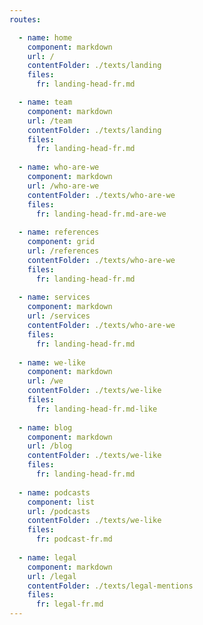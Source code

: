 ```yaml
---
routes: 

  - name: home 
    component: markdown
    url: /
    contentFolder: ./texts/landing
    files: 
      fr: landing-head-fr.md

  - name: team 
    component: markdown
    url: /team
    contentFolder: ./texts/landing
    files: 
      fr: landing-head-fr.md
  
  - name: who-are-we
    component: markdown
    url: /who-are-we
    contentFolder: ./texts/who-are-we
    files: 
      fr: landing-head-fr.md-are-we
  
  - name: references
    component: grid
    url: /references
    contentFolder: ./texts/who-are-we
    files: 
      fr: landing-head-fr.md
  
  - name: services
    component: markdown
    url: /services
    contentFolder: ./texts/who-are-we
    files: 
      fr: landing-head-fr.md
  
  - name: we-like
    component: markdown
    url: /we
    contentFolder: ./texts/we-like
    files: 
      fr: landing-head-fr.md-like
  
  - name: blog
    component: markdown
    url: /blog
    contentFolder: ./texts/we-like
    files: 
      fr: landing-head-fr.md
  
  - name: podcasts
    component: list
    url: /podcasts
    contentFolder: ./texts/we-like
    files: 
      fr: podcast-fr.md
  
  - name: legal
    component: markdown
    url: /legal
    contentFolder: ./texts/legal-mentions
    files: 
      fr: legal-fr.md
--- 
```

